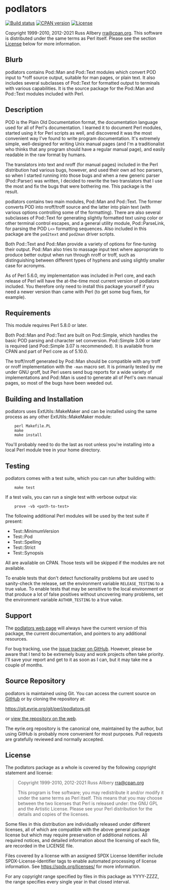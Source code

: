 # podlators

[![Build
status](https://github.com/rra/podlators/workflows/build/badge.svg)](https://github.com/rra/podlators/actions)
[![CPAN
version](https://img.shields.io/cpan/v/podlators)](https://metacpan.org/release/podlators)
[![License](https://img.shields.io/cpan/l/podlators)](https://github.com/rra/podlators/blob/master/LICENSE)

Copyright 1999-2010, 2012-2021 Russ Allbery <rra@cpan.org>.  This software
is distributed under the same terms as Perl itself.  Please see the
section [License](#license) below for more information.

## Blurb

podlators contains Pod::Man and Pod::Text modules which convert POD input
to *roff source output, suitable for man pages, or plain text.  It also
includes several subclasses of Pod::Text for formatted output to terminals
with various capabilities.  It is the source package for the Pod::Man and
Pod::Text modules included with Perl.

## Description

POD is the Plain Old Documentation format, the documentation language used
for all of Perl's documentation.  I learned it to document Perl modules,
started using it for Perl scripts as well, and discovered it was the most
convenient way I've found to write program documentation.  It's extremely
simple, well-designed for writing Unix manual pages (and I'm a
traditionalist who thinks that any program should have a regular manual
page), and easily readable in the raw format by humans.

The translators into text and nroff (for manual pages) included in the
Perl distribution had various bugs, however, and used their own ad hoc
parsers, so when I started running into those bugs and when a new generic
parser (Pod::Parser) was written, I decided to rewrite the two translators
that I use the most and fix the bugs that were bothering me.  This package
is the result.

podlators contains two main modules, Pod::Man and Pod::Text.  The former
converts POD into nroff/troff source and the latter into plain text (with
various options controlling some of the formatting).  There are also
several subclasses of Pod::Text for generating slightly formatted text
using color or other terminal control escapes, and a general utility
module, Pod::ParseLink, for parsing the POD `L<>` formatting sequences.
Also included in this package are the `pod2text` and `pod2man` driver
scripts.

Both Pod::Text and Pod::Man provide a variety of options for fine-tuning
their output.  Pod::Man also tries to massage input text where appropriate
to produce better output when run through nroff or troff, such as
distinguishing between different types of hyphens and using slightly
smaller case for acronyms.

As of Perl 5.6.0, my implementation was included in Perl core, and each
release of Perl will have the at-the-time most current version of
podlators included.  You therefore only need to install this package
yourself if you need a newer version than came with Perl (to get some bug
fixes, for example).

## Requirements

This module requires Perl 5.8.0 or later.

Both Pod::Man and Pod::Text are built on Pod::Simple, which handles the
basic POD parsing and character set conversion.  Pod::Simple 3.06 or later
is required (and Pod::Simple 3.07 is recommended).  It is available from
CPAN and part of Perl core as of 5.10.0.

The troff/nroff generated by Pod::Man should be compatible with any troff
or nroff implementation with the `-man` macro set.  It is primarily tested
by me under GNU groff, but Perl users send bug reports for a wide variety
of implementations and Pod::Man is used to generate all of Perl's own
manual pages, so most of the bugs have been weeded out.

## Building and Installation

podlators uses ExtUtils::MakeMaker and can be installed using the same
process as any other ExtUtils::MakeMaker module:

```
    perl Makefile.PL
    make
    make install
```

You'll probably need to do the last as root unless you're installing into
a local Perl module tree in your home directory.

## Testing

podlators comes with a test suite, which you can run after building with:

```
    make test
```

If a test vails, you can run a single test with verbose output via:

```
    prove -vb <path-to-test>
```

The following additional Perl modules will be used by the test suite if
present:

* Test::MinimumVersion
* Test::Pod
* Test::Spelling
* Test::Strict
* Test::Synopsis

All are available on CPAN.  Those tests will be skipped if the modules are
not available.

To enable tests that don't detect functionality problems but are used to
sanity-check the release, set the environment variable `RELEASE_TESTING`
to a true value.  To enable tests that may be sensitive to the local
environment or that produce a lot of false positives without uncovering
many problems, set the environment variable `AUTHOR_TESTING` to a true
value.

## Support

The [podlators web page](https://www.eyrie.org/~eagle/software/podlators/)
will always have the current version of this package, the current
documentation, and pointers to any additional resources.

For bug tracking, use the [issue tracker on
GitHub](https://github.com/rra/podlators/issues).  However, please be
aware that I tend to be extremely busy and work projects often take
priority.  I'll save your report and get to it as soon as I can, but it
may take me a couple of months.

## Source Repository

podlators is maintained using Git.  You can access the current source on
[GitHub](https://github.com/rra/podlators) or by cloning the repository
at:

https://git.eyrie.org/git/perl/podlators.git

or [view the repository on the
web](https://git.eyrie.org/?p=perl/podlators.git).

The eyrie.org repository is the canonical one, maintained by the author,
but using GitHub is probably more convenient for most purposes.  Pull
requests are gratefully reviewed and normally accepted.

## License

The podlators package as a whole is covered by the following copyright
statement and license:

> Copyright 1999-2010, 2012-2021
>     Russ Allbery <rra@cpan.org>
>
> This program is free software; you may redistribute it and/or modify it
> under the same terms as Perl itself.  This means that you may choose
> between the two licenses that Perl is released under: the GNU GPL and the
> Artistic License.  Please see your Perl distribution for the details and
> copies of the licenses.

Some files in this distribution are individually released under different
licenses, all of which are compatible with the above general package
license but which may require preservation of additional notices.  All
required notices, and detailed information about the licensing of each
file, are recorded in the LICENSE file.

Files covered by a license with an assigned SPDX License Identifier
include SPDX-License-Identifier tags to enable automated processing of
license information.  See https://spdx.org/licenses/ for more information.

For any copyright range specified by files in this package as YYYY-ZZZZ,
the range specifies every single year in that closed interval.
